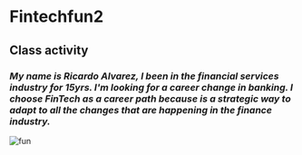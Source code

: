 # Fintechfun2
## **Class activity** 
### *My name is Ricardo Alvarez, I been in the financial services industry for 15yrs. I'm looking for a career change in banking. I choose FinTech as a career path because is a strategic way to adapt to all the changes that are happening in the finance industry.*
![fun](https://commetric.com/wp-content/uploads/2018/06/Fintech-2019.jpg)
